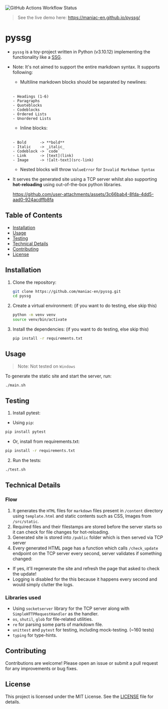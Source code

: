 ![GitHub Actions Workflow Status](https://img.shields.io/github/actions/workflow/status/maniac-en/pyssg/pytest.yml)

> See the live demo here: https://maniac-en.github.io/pyssg/

# pyssg

- `pyssg` is a toy-project written in Python (v3.10.12) implementing the functionality like a [SSG](https://en.wikipedia.org/wiki/Static_site_generator).
- Note: It's not aimed to support the entire markdown syntax. It supports following:

    - Multiline markdown blocks should be separated by newlines:<br><br>
    ```
    - Headings (1-6)
    - Paragraphs
    - Quoteblocks
    - Codeblocks
    - Ordered Lists
    - Unordered Lists
    ```

    - Inline blocks:<br><br>
    ```
    - Bold      -> **bold**
    - Italic    -> _italic_
    - Codeblock -> `code`
    - Link      -> [text](link)
    - Image     -> ![alt-text](src-link)
    ```

  - Nested blocks will throw `ValueError` for `Invalid Markdown Syntax`

- It serves the generated site using a TCP server whilst also supporting **hot-reloading** using out-of-the-box python libraries.

    https://github.com/user-attachments/assets/3c66bab4-8fda-4dd5-aad0-924acdffb8fa

## Table of Contents

- [Installation](#installation)
- [Usage](#usage)
- [Testing](#testing)
- [Technical Details](#technical-details)
- [Contributing](#contributing)
- [License](#license)

## Installation

1. Clone the repository:
    ```bash
    git clone https://github.com/maniac-en/pyssg.git
    cd pyssg
    ```

2. Create a virtual environment: (if you want to do testing, else skip this)
    ```bash
    python -m venv venv
    source venv/bin/activate
    ```

3. Install the dependencies: (if you want to do testing, else skip this)
    ```bash
    pip install -r requirements.txt
    ```

## Usage

> Note: Not tested on `Windows`

To generate the static site and start the server, run:
```bash
./main.sh
```

## Testing

1. Install pytest:

  - Using `pip`:

  ```bash
  pip install pytest
  ```

  - Or, install from requirements.txt:

  ```bash
  pip install -r requirements.txt
  ```

2. Run the tests:

```bash
./test.sh
```

## Technical Details

### Flow
1. It generates the `HTML` files for `markdown` files present in `/content` directory using `template.html` and static contents such as CSS, Images from `/src/static`.
2. Required files and their filestamps are stored before the server starts so it can check for file changes for hot-reloading.
3. Generated site is stored into `/public` folder which is then served via TCP server
4. Every generated HTML page has a function which calls `/check_update` endpoint on the TCP server every second, server validates if something changed:
  - If yes, it'll regenerate the site and refresh the page that asked to check the update!
  - Logging is disabled for the this because it happens every second and would simply clutter the logs.

### Libraries used
- Using `socketserver` library for the TCP server along with `SimpleHTTPRequestHandler` as the handler.
- `os`, `shutil`, `glob` for file-related utilities.
- `re` for parsing some parts of markdown file.
- `unittest` and `pytest` for testing, including mock-testing. (~160 tests)
- `typing` for type-hints.

## Contributing

Contributions are welcome! Please open an issue or submit a pull request for any improvements or bug fixes.

## License

This project is licensed under the MIT License. See the [LICENSE](LICENSE) file for details.
